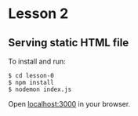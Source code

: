# Lesson 2
## Serving static HTML file

To install and run:
```
$ cd lesson-0
$ npm install
$ nodemon index.js
```
Open [localhost:3000]() in your browser.
